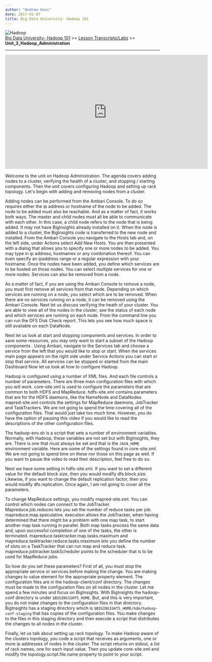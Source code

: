 ```yaml
---
author: "Andrew Goss"
date: 2017-01-07
title: Big Data University- Hadoop 101
---
```

![Hadoop](/img/post/hadoop.png "Hadoop")<br>
<a href="/2017/big-data-university--hadoop-101/">Big Data University- Hadoop 101</a> >> <a href="/2017/big-data-university--hadoop-101/lesson_transcripts_labs">Lesson Transcripts/Labs</a> >> <b>Unit_3_Hadoop_Administration</b>
<hr>

<iframe width="660" height="371" src="https://www.youtube.com/embed/LtGliUam-_U" frameborder="0" allowfullscreen></iframe>

Welcome to the unit on Hadoop Administration. The agenda covers adding nodes to a cluster,
verifying the health of a cluster, and stopping / starting components. Then the unit covers
configuring Hadoop and setting up rack topology.
Let's begin with adding and removing nodes from a cluster.

Adding nodes can be performed from the Ambari Console. To do so requires either the ip address
or hostname of the node to be added. The node to be added must also be reachable. And as
a matter of fact, it works both ways. The master and child nodes must all be able to
communicate with each other. In this case, a child node refers to the node that is being
added. It may not have BigInsights already installed on it. When the node is added to
a cluster, the BigInsights code is transferred to the new node and installed.
From the Ambari Console you navigate to the Hosts tab and, on the left side, under Actions
select Add New Hosts. You are then presented with a dialog that allows you to specify one
or more nodes to be added. You may type in ip address, hostnames or any combination thereof.
You can even specify an ipaddress range or a regular expression with your hostname.
Once the nodes have been added, you define which services are to be hosted on those nodes.
You can select multiple services for one or more nodes.
Services can also be removed from a node.

As a matter of fact, if you are using the Ambari Console to remove a node, you must
first remove all services from that node. Depending on which services are running on
a node, you select which are to be removed. When there are no services running on a node,
it can be removed using the Ambari Console.
Next let us discuss verifying the heath of your cluster.
You are able to view all of the nodes in the cluster, see the status of each node and which
services are running on each node.
From the command line you can run the DFS Disk Check report. This lets you see how
much space is still available on each DataNode.

Next let us look at start and stopping components and services.
In order to save some resources, you may only want to start a subset of the Hadoop
components . Using Ambari, navigate to the Services tab and choose a service from the
left that you would like to stop or start. When the services main page appears on the
right side under Service Actions you can start or stop that service.
All services can be stopped or started from the main Dashboard
Now let us look at how to configure Hadoop.

Hadoop is configured using a number of XML files. And each file controls a number of
parameters. There are three main configuration files with which you will work.
core-site.xml is used to configure the parameters that are common to both HDFS and
MapReduce. hdfs-site.xml contains parameters that
are for the HDFS daemons, like the NameNode and DataNodes.
mapred-site.xml controls the settings for MapReduce daemons, JobTracker and TaskTrackers.
We are not going to spend the time covering all of the configuration files. That would
just take too much time. However, you do have the option of pausing this video if you would
like to read the descriptions of the other configuration files.

The hadoop-env.sh is a script that sets a number of environment variables. Normally,
with Hadoop, these variables are not set but with BigInsights, they are. There is one that
must always be set and that is the `JAVA_HOME` environment variable.
Here are some of the settings found in core-site.xml. We are not going to spend time on these nor
those on this page as well. If you want to pause the video to read their description,
feel free to do so.

Next we have some setting in hdfs-site.xml. If you want to set a different value for the
default block size, then you would modify dfs.block.size. Likewise, if you want to change
the default replication factor, then you would modify dfs.replication. Once again, I am not
going to cover all the parameters.

To change MapReduce settings, you modify mapred-site.xml. You can control which nodes can connect to
the JobTracker. Mapreduce.job.reduces lets you set the number
of reduce tasks per job. mapreduce.map.speculative. execution allows the JobTracker, when having
determined that there might be a problem with one map task, to start another map task running
in parallel. Both map tasks process the same data and, upon successful completion of one
of the tasks, the other is terminated. mapreduce.tasktracker.map.tasks.maximum and mapreduce.tasktracker.reduce.tasks.maximum
lets you define the number of slots on a TaskTracker that can run map and reduce task.
mapreduce.jobtracker.taskScheduler points to the scheduler that is to be used for MapReduce
jobs.

So how do you set these parameters? First of all, you must stop the appropriate service
or services before making the change. You are making changes to value element for the
appropriate property element. The configuration files are in the hadoop-client/conf directory.
The changes must be made to the configuration files on all nodes in the cluster.
Let me spend a few minutes and focus on BigInsights. With BigInsights the hadoop-conf directory
is under `$BIGINSIGHTS_HOME`. But, and this is very important, you do not make changes
to the configuration files in that directory. BigInsights has a staging directory which
is `$BIGINSIGHTS_HOME/hdm/hadoop-conf-staging` that has copies of the configuration files.
You make changes to the files in this staging directory and then execute a script that distributes
the changes to all nodes in the cluster.

Finally, let us talk about setting up rack topology.
To make Hadoop aware of the clusters topology, you code a script that receives as arguments,
one or more ip addresses of nodes in the cluster. The script returns on stdout, a list of rack
names, one for each input value. Then you update core-site.xml and modify the topology.script.file.name
property to point to your script.